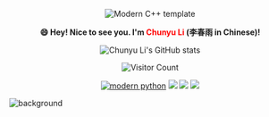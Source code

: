 <div id="title" align=center>
  
![Modern C++ template][github-sub-title:img] 

**😄 Hey! Nice to see you. I'm <span style="color: red;">Chunyu Li</span> (李春雨 in Chinese)!**

![Chunyu Li's GitHub stats](https://github-readme-stats.vercel.app/api?username=licy2001&show_icons=true&theme=radical)
<!--
[![知乎](https://img.shields.io/badge/%E7%9F%A5%E4%B9%8E-mq%E7%99%BD-yello)](https://www.zhihu.com/people/o4ze4r)
[![youtube](https://img.shields.io/badge/video-YouTube-red)](https://www.youtube.com/channel/UCey35Do4RGewqr-6EiaCJrg)
-->
![Visitor Count](https://profile-counter.glitch.me/licy0089/count.svg)
<!--
[![modern cpp](https://img.shields.io/badge/code-Modern%20C++-blue)](https://learn.microsoft.com/zh-cn/cpp/cpp/welcome-back-to-cpp-modern-cpp) 
-->
[![modern python](https://img.shields.io/badge/code-%20Python-blue)](https://learn.microsoft.com/zh-cn/cpp/cpp/welcome-back-to-cpp-modern-cpp) 
![](https://img.shields.io/badge/讨厌-学习-yellow)
![](https://img.shields.io/badge/性格-开朗-red) 
![](https://img.shields.io/badge/爱好-二次元-red)

</div>

![background](image/头像.jpg)

[github-sub-title:img]: https://readme-typing-svg.herokuapp.com?font=Segoe+Script&center=true&lines=Chunyu-Li.
<!--
[![Readme Card](https://github-readme-stats.vercel.app/api/pin/?username=licy2001&repo=Balance-table&theme=shadow_green&show_icons=true)](https://github.com/anuraghazra/github-readme-stats)
-->
